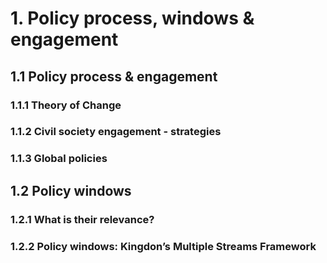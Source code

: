 # 1. Policy process, windows & engagement
## 1.1 Policy process & engagement
### 1.1.1 Theory of Change
### 1.1.2 Civil society engagement - strategies
### 1.1.3 Global policies
## 1.2 Policy windows
### 1.2.1 What is their relevance?
### 1.2.2 Policy windows: Kingdon’s Multiple Streams Framework

